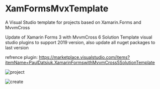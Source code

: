 # XamFormsMvxTemplate
A Visual Studio template for projects based on Xamarin.Forms and MvvmCross

Update of Xamarin Forms 3 with MvvmCross 6 Solution Template visual studio plugins to support 2019 version, also update all nuget packages to last version

refrence plugin:
https://marketplace.visualstudio.com/items?itemName=PaulDatsiuk.XamarinFormswithMvvmCross5SolutionTemplate

![project](http://s3.picofile.com/file/8362624184/Annotation_2019_06_04_173715_min.jpg)

![create](http://s4.picofile.com/file/8362624176/Annotation_2019_06_04_173746_min.jpg)

